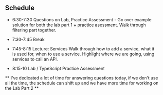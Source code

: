 ## Schedule

- 6:30-7:30 Questions on Lab, Practice Assessment - Go over example solution for both the lab part 1 + practice asessment. Walk through filtering part together.

- 7:30-7:45 Break

- 7:45-8:15 Lecture: Services
  Walk through how to add a service, what it is used for, when to use a service. Highlight where we are going, using services to call an API.

- 8:15-10 Lab / TypeScript Practice Assessment

** I've dedicated a lot of time for answering questions today, if we don't use all the time, the schedule can shift up and we have more time for working on the Lab Part 2 **
